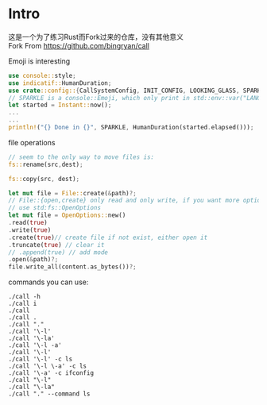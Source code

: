 # Intro
这是一个为了练习Rust而Fork过来的仓库，没有其他意义  
Fork From https://github.com/bingryan/call  

Emoji is interesting
```Rust
use console::style;  
use indicatif::HumanDuration;
use crate::config::{CallSystemConfig, INIT_CONFIG, LOOKING_GLASS, SPARKLE};
// SPARKLE is a console::Emoji, which only print in std::env::var("LANG").to_uppercase().ends_with("UTF-8")
let started = Instant::now();  
...  
...
println!("{} Done in {}", SPARKLE, HumanDuration(started.elapsed()));  
```    
  
file operations
```Rust
// seem to the only way to move files is:
fs::rename(src,dest);

fs::copy(src, dest);

let mut file = File::create(&path)?;
// File::{open,create} only read and only write, if you want more options:
// use std:fs::OpenOptions
let mut file = OpenOptions::new()
.read(true)
.write(true)
.create(true)// create file if not exist, either open it
.truncate(true) // clear it
// .append(true) // add mode
.open(&path)?;
file.write_all(content.as_bytes())?;

```    


commands you can use:
```shell
./call -h
./call i
./call 
./call .
./call "."
./call '\-l'
./call '\-la'
./call '\-l -a'
./call '\-l'
./call '\-l' -c ls
./call '\-l \-a' -c ls
./call '\-a' -c ifconfig
./call "\-l"
./call "\-la"
./call "." --command ls
```